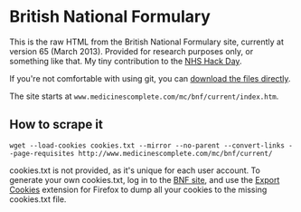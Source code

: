 British National Formulary
==

This is the raw HTML from the British National Formulary site, currently at version 65 (March 2013). Provided for research purposes only, or something like that. My tiny contribution to the [NHS Hack Day](http://nhshackday.com/).

If you're not comfortable with using git, you can [download the files directly](https://github.com/tomtaylor/bnf-html/zipball/master).

The site starts at `www.medicinescomplete.com/mc/bnf/current/index.htm`.

How to scrape it
--

    wget --load-cookies cookies.txt --mirror --no-parent --convert-links --page-requisites http://www.medicinescomplete.com/mc/bnf/current/

cookies.txt is not provided, as it's unique for each user account. To generate your own cookies.txt, log in to the [BNF site](http://www.bnf.org/), and use the [Export Cookies](https://addons.mozilla.org/en-US/firefox/addon/export-cookies/) extension for Firefox to dump all your cookies to the missing cookies.txt file.
